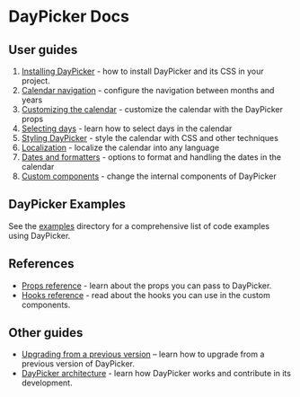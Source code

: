 # DayPicker Docs

## User guides

1. [Installing DayPicker](installing.md) - how to install DayPicker and its CSS in your project.
2. [Calendar navigation](navigation.md) - configure the navigation between months and years
3. [Customizing the calendar](customization.md) - customize the calendar with the DayPicker props
4. [Selecting days](selections.md) - learn how to select days in the calendar
5. [Styling DayPicker](styling.md) - style the calendar with CSS and other techniques
6. [Localization](localization.md) - localize the calendar into any language
7. [Dates and formatters](dates-formatters.md) - options to format and handling the dates in the calendar
8. [Custom components](custom-components.md) - change the internal components of DayPicker

## DayPicker Examples

See the [examples](../examples) directory for a comprehensive list of code examples using DayPicker.

## References

- [Props reference](props-reference.md) - learn about the props you can pass to DayPicker.
- [Hooks reference](hooks-reference.md) - read about the hooks you can use in the custom components.

## Other guides

- [Upgrading from a previous version](upgrading.md) – learn how to upgrade from a previous version of DayPicker.
- [DayPicker architecture](architecture.md) - learn how DayPicker works and contribute in its development.
